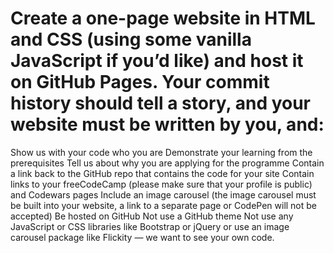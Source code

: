 # Create a one-page website in HTML and CSS (using some vanilla JavaScript if you’d like) and host it on GitHub Pages. Your commit history should tell a story, and your website must be written by you, and:

Show us with your code who you are
Demonstrate your learning from the prerequisites
Tell us about why you are applying for the programme
Contain a link back to the GitHub repo that contains the code for your site
Contain links to your freeCodeCamp (please make sure that your profile is public) and Codewars pages
Include an image carousel (the image carousel must be built into your website, a link to a separate page or CodePen will not be accepted)
Be hosted on GitHub
Not use a GitHub theme
Not use any JavaScript or CSS libraries like Bootstrap or jQuery or use an image carousel package like Flickity ⁠— we want to see your own code.
